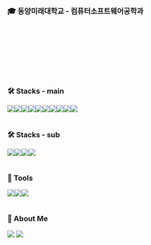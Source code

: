 <h3>🎓 동양미래대학교 - 컴퓨터소프트웨어공학과</h3>
<br/>
<h3><a style="color: white;" href="https://www.notion.so/ea6551cbdf5c41f2b43a506edc950cab?pvs=4">📌 포트폴리오 사이트</a></h3>
<br/>
<br/>
<h3>🛠️ Stacks - main</h3>
<div style="display:flex">
  <img src="https://img.shields.io/badge/JavaScript-F7DF1E?style=flat-square&logo=JavaScript&logoColor=white"/>
  <img src="https://img.shields.io/badge/HTML5-E34F26?style=flat-square&logo=HTML5&logoColor=white"/>
  <img src="https://img.shields.io/badge/CSS3-1572B6?style=flat-square&logo=CSS3&logoColor=white"/>
  <img src="https://img.shields.io/badge/React-61DAFB?style=flat-square&logo=React&logoColor=white"/>
  <img src="https://img.shields.io/badge/reactquery-FF4154?style=flat-square&logo=reactquery&logoColor=white"/>
  <img src="https://img.shields.io/badge/createreactapp-09D3AC?style=flat-square&logo=createreactapp&logoColor=white"/>
  <img src="https://img.shields.io/badge/Figma-F24E1E?style=flat-square&logo=Figma&logoColor=white"/>
  <img src="https://img.shields.io/badge/adobephotoshop-31A8FF?style=flat-square&logo=adobephotoshop&logoColor=white"/>
  <img src="https://img.shields.io/badge/axios-5A29E4?style=flat-square&logo=axios&logoColor=white"/>
  <img src="https://img.shields.io/badge/bootstrap-7952B3?style=flat-square&logo=bootstrap&logoColor=white"/>
</div>
<br/>
<h3>🛠️ Stacks - sub</h3>
<div style="display:flex">
  <img src="https://img.shields.io/badge/mysql-4479A1?style=flat-square&logo=mysql&logoColor=white"/>
  <img src="https://img.shields.io/badge/python-3776AB?style=flat-square&logo=python&logoColor=white"/>
  <img src="https://img.shields.io/badge/java-4B4B77?style=flat-square&logo=java&logoColor=white"/>
  <img src="https://img.shields.io/badge/cplusplus-00599C?style=flat-square&logo=cplusplus&logoColor=white"/>
</div>
<br/>
<h3>💪 Tools</h3>
<div style="display:flex">
  <img src="https://img.shields.io/badge/visualstudiocode-007ACC?style=flat-square&logo=visualstudiocode&logoColor=white"/>
  <img src="https://img.shields.io/badge/github-181717?style=flat-square&logo=github&logoColor=white"/>
  <img src="https://img.shields.io/badge/git-F05032?style=flat-square&logo=git&logoColor=white"/>
</div>
<br/>
<h3>🦊 About Me</h3>
<div>
  <img src="https://img.shields.io/badge/gmail-EA4335?style=flat-square&logo=gmail&logoColor=white"/>
  <img src="https://img.shields.io/badge/notion-000000?style=flat-square&logo=notion&logoColor=white"/>
</div>
<br/>
<div>
<!--   ![Anurag's GitHub stats](https://github-readme-stats.vercel.app/api/top-langs/?username=yugyusang&theme=dark&show_icons=true) -->
</div>
